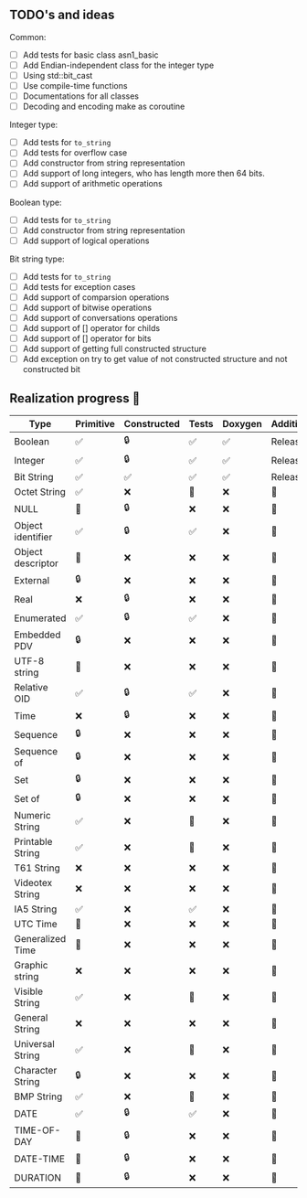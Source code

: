 ## TODO's and ideas

Common:

- [ ] Add tests for basic class asn1_basic
- [ ] Add Endian-independent class for the integer type
- [ ] Using std::bit_cast
- [ ] Use compile-time functions
- [ ] Documentations for all classes
- [ ] Decoding and encoding make as coroutine

Integer type:

- [ ] Add tests for `to_string`
- [ ] Add tests for overflow case
- [ ] Add constructor from string representation
- [ ] Add support of long integers, who has length more then 64 bits.
- [ ] Add support of arithmetic operations

Boolean type:

- [ ] Add tests for `to_string`
- [ ] Add constructor from string representation
- [ ] Add support of logical operations

Bit string type:

- [ ] Add tests for `to_string`
- [ ] Add tests for exception cases
- [ ] Add support of comparsion operations
- [ ] Add support of bitwise operations
- [ ] Add support of conversations operations
- [ ] Add support of [] operator for childs
- [ ] Add support of [] operator for bits
- [ ] Add support of getting full constructed structure
- [ ] Add exception on try to get value of not constructed structure and not constructed bit

## Realization progress 🤔

| Type              | Primitive | Constructed | Tests | Doxygen | Additional |
|-------------------|-----------|-------------|-------|---------|------------|
| Boolean           | ✅         | 🔒          | ✅     | ✅       | Released   |
| Integer           | ✅         | 🔒          | ✅     | ✅       | Released   |
| Bit String        | ✅         | ✅           | ✅     | ✅       | Released   |
| Octet String      | ✅         | ❌           | 🚧    | ❌       | 🔄         |
| NULL              | 🚧        | 🔒          | ❌     | ❌       | 🔄         |
| Object identifier | ✅         | 🔒          | ✅     | ❌       | 🔄         |
| Object descriptor | 🚧        | ❌           | ❌     | ❌       | 🔄         |
| External          | 🔒        | ❌           | ❌     | ❌       | 🔄         |
| Real              | ❌         | 🔒          | ❌     | ❌       | 🔄         |
| Enumerated        | ✅         | 🔒          | ✅     | ❌       | 🔄         |
| Embedded PDV      | 🔒        | ❌           | ❌     | ❌       | 🔄         |
| UTF-8 string      | 🚧        | ❌           | ❌     | ❌       | 🔄         |
| Relative OID      | ✅         | 🔒          | ✅     | ❌       | 🔄         |
| Time              | ❌         | 🔒          | ❌     | ❌       | 🔄         |
| Sequence          | 🔒        | ❌           | ❌     | ❌       | 🔄         |
| Sequence of       | 🔒        | ❌           | ❌     | ❌       | 🔄         |
| Set               | 🔒        | ❌           | ❌     | ❌       | 🔄         |
| Set of            | 🔒        | ❌           | ❌     | ❌       | 🔄         |
| Numeric String    | ✅         | ❌           | 🚧    | ❌       | 🔄         |
| Printable String  | ✅         | ❌           | 🚧    | ❌       | 🔄         |
| T61 String        | ❌         | ❌           | ❌     | ❌       | 🔄         |
| Videotex String   | ❌         | ❌           | ❌     | ❌       | 🔄         |
| IA5 String        | ✅         | ❌           | ✅     | ❌       | 🔄         |
| UTC Time          | 🚧        | ❌           | ❌     | ❌       | 🔄         |
| Generalized Time  | 🚧        | ❌           | ❌     | ❌       | 🔄         |
| Graphic string    | ❌         | ❌           | ❌     | ❌       | 🔄         |
| Visible String    | ✅         | ❌           | 🚧    | ❌       | 🔄         |
| General String    | ❌         | ❌           | ❌     | ❌       | 🔄         |
| Universal String  | ✅         | ❌           | 🚧    | ❌       | 🔄         |
| Character String  | 🔒        | ❌           | ❌     | ❌       | 🔄         |
| BMP String        | ✅         | ❌           | 🚧    | ❌       | 🔄         |
| DATE              | ✅         | 🔒          | ✅     | ❌       | 🔄         |
| TIME-OF-DAY       | 🚧        | 🔒          | ❌     | ❌       | 🔄         |
| DATE-TIME         | 🚧        | 🔒          | ❌     | ❌       | 🔄         |
| DURATION          | 🚧        | 🔒          | ❌     | ❌       | 🔄         |



